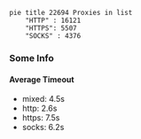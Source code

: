 
```mermaid
pie title 22694 Proxies in list
    "HTTP" : 16121
    "HTTPS": 5507
    "SOCKS" : 4376
```

### Some Info
#### Average Timeout

- mixed: 4.5s
- http: 2.6s
- https: 7.5s
- socks: 6.2s